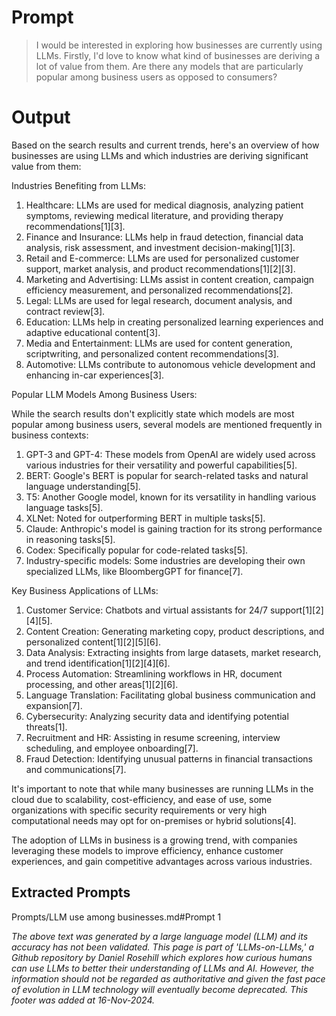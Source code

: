 # Prompt

> I would be interested in exploring how businesses are currently using LLMs. Firstly, I'd love to know what kind of businesses are deriving a lot of value from them. Are there any models that are particularly popular among business users as opposed to consumers?

# Output

Based on the search results and current trends, here's an overview of how businesses are using LLMs and which industries are deriving significant value from them:

Industries Benefiting from LLMs:

1. Healthcare: LLMs are used for medical diagnosis, analyzing patient symptoms, reviewing medical literature, and providing therapy recommendations\[1]\[3].
2. Finance and Insurance: LLMs help in fraud detection, financial data analysis, risk assessment, and investment decision-making\[1]\[3].
3. Retail and E-commerce: LLMs are used for personalized customer support, market analysis, and product recommendations\[1]\[2]\[3].
4. Marketing and Advertising: LLMs assist in content creation, campaign efficiency measurement, and personalized recommendations\[2].
5. Legal: LLMs are used for legal research, document analysis, and contract review\[3].
6. Education: LLMs help in creating personalized learning experiences and adaptive educational content\[3].
7. Media and Entertainment: LLMs are used for content generation, scriptwriting, and personalized content recommendations\[3].
8. Automotive: LLMs contribute to autonomous vehicle development and enhancing in-car experiences\[3].

Popular LLM Models Among Business Users:

While the search results don't explicitly state which models are most popular among business users, several models are mentioned frequently in business contexts:

1. GPT-3 and GPT-4: These models from OpenAI are widely used across various industries for their versatility and powerful capabilities\[5].
2. BERT: Google's BERT is popular for search-related tasks and natural language understanding\[5].
3. T5: Another Google model, known for its versatility in handling various language tasks\[5].
4. XLNet: Noted for outperforming BERT in multiple tasks\[5].
5. Claude: Anthropic's model is gaining traction for its strong performance in reasoning tasks\[5].
6. Codex: Specifically popular for code-related tasks\[5].
7. Industry-specific models: Some industries are developing their own specialized LLMs, like BloombergGPT for finance\[7].

Key Business Applications of LLMs:

1. Customer Service: Chatbots and virtual assistants for 24/7 support\[1]\[2]\[4]\[5].
2. Content Creation: Generating marketing copy, product descriptions, and personalized content\[1]\[2]\[5]\[6].
3. Data Analysis: Extracting insights from large datasets, market research, and trend identification\[1]\[2]\[4]\[6].
4. Process Automation: Streamlining workflows in HR, document processing, and other areas\[1]\[2]\[6].
5. Language Translation: Facilitating global business communication and expansion\[7].
6. Cybersecurity: Analyzing security data and identifying potential threats\[1].
7. Recruitment and HR: Assisting in resume screening, interview scheduling, and employee onboarding\[7].
8. Fraud Detection: Identifying unusual patterns in financial transactions and communications\[7].

It's important to note that while many businesses are running LLMs in the cloud due to scalability, cost-efficiency, and ease of use, some organizations with specific security requirements or very high computational needs may opt for on-premises or hybrid solutions\[4].

The adoption of LLMs in business is a growing trend, with companies leveraging these models to improve efficiency, enhance customer experiences, and gain competitive advantages across various industries.

## Extracted Prompts

Prompts/LLM use among businesses.md#Prompt 1

*The above text was generated by a large language model (LLM) and its accuracy has not been validated. This page is part of 'LLMs-on-LLMs,' a Github repository by Daniel Rosehill which explores how curious humans can use LLMs to better their understanding of LLMs and AI. However, the information should not be regarded as authoritative and given the fast pace of evolution in LLM technology will eventually become deprecated. This footer was added at 16-Nov-2024.*


